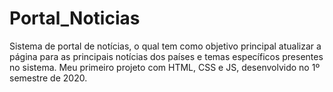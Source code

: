 # Portal_Noticias

Sistema de portal de notícias, o qual tem como objetivo principal atualizar a página para as principais notícias dos países e temas específicos presentes no sistema.
Meu primeiro projeto com HTML, CSS e JS, desenvolvido no 1º semestre de 2020. 
